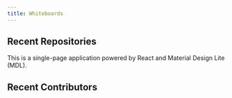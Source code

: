 ```yaml
---
title: Whiteboards
---
```


## Recent Repositories

This is a single-page application powered by React and Material Design Lite (MDL).

## Recent Contributors
